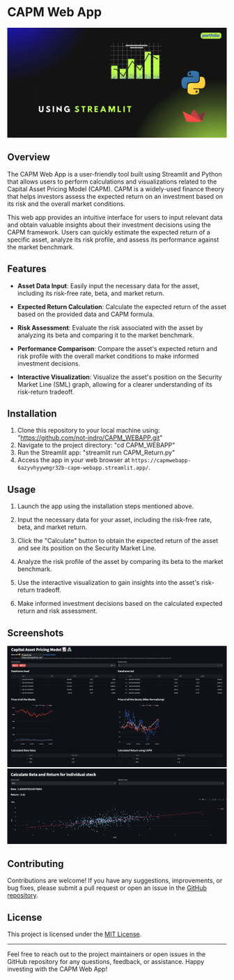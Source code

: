 # CAPM Web App

![CAPM Web App](https://github.com/not-indro/CAPM_WEBAPP/blob/main/Samples/CAPM.gif)

## Overview

The CAPM Web App is a user-friendly tool built using Streamlit and Python that allows users to perform calculations and visualizations related to the Capital Asset Pricing Model (CAPM). CAPM is a widely-used finance theory that helps investors assess the expected return on an investment based on its risk and the overall market conditions.

This web app provides an intuitive interface for users to input relevant data and obtain valuable insights about their investment decisions using the CAPM framework. Users can quickly estimate the expected return of a specific asset, analyze its risk profile, and assess its performance against the market benchmark.

## Features

- **Asset Data Input**: Easily input the necessary data for the asset, including its risk-free rate, beta, and market return.

- **Expected Return Calculation**: Calculate the expected return of the asset based on the provided data and CAPM formula.

- **Risk Assessment**: Evaluate the risk associated with the asset by analyzing its beta and comparing it to the market benchmark.

- **Performance Comparison**: Compare the asset's expected return and risk profile with the overall market conditions to make informed investment decisions.

- **Interactive Visualization**: Visualize the asset's position on the Security Market Line (SML) graph, allowing for a clearer understanding of its risk-return tradeoff.

## Installation

1. Clone this repository to your local machine using: "https://github.com/not-indro/CAPM_WEBAPP.git"
2. Navigate to the project directory: "cd CAPM_WEBAPP"
3. Run the Streamlit app: "streamlit run CAPM_Return.py"
4. Access the app in your web browser at `https://capmwebapp-6azyvhyywmgr32b-capm-webapp.streamlit.app/`.

## Usage

1. Launch the app using the installation steps mentioned above.

2. Input the necessary data for your asset, including the risk-free rate, beta, and market return.

3. Click the "Calculate" button to obtain the expected return of the asset and see its position on the Security Market Line.

4. Analyze the risk profile of the asset by comparing its beta to the market benchmark.

5. Use the interactive visualization to gain insights into the asset's risk-return tradeoff.

6. Make informed investment decisions based on the calculated expected return and risk assessment.

## Screenshots

![1st Page](https://github.com/not-indro/CAPM_WEBAPP/blob/main/Samples/SS1.png)
![1st Page](https://github.com/not-indro/CAPM_WEBAPP/blob/main/Samples/SS2.png)


## Contributing

Contributions are welcome! If you have any suggestions, improvements, or bug fixes, please submit a pull request or open an issue in the [GitHub repository](https://github.com/not-indro/CAPM_WEBAPP.git).

## License

This project is licensed under the [MIT License](LICENSE).

---

Feel free to reach out to the project maintainers or open issues in the GitHub repository for any questions, feedback, or assistance. Happy investing with the CAPM Web App!

